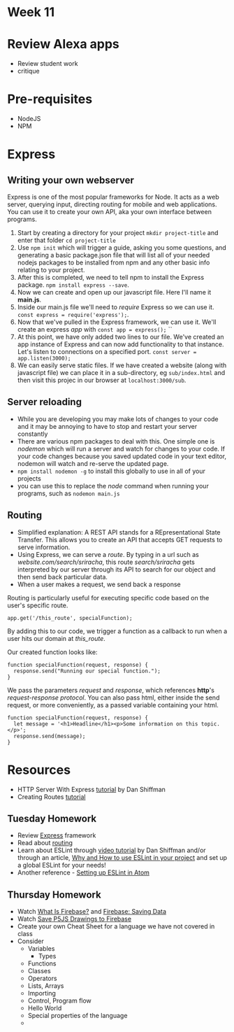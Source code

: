 # Week 11

# Review Alexa apps
* Review student work
* critique

# Pre-requisites
* NodeJS
* NPM

# Express

## Writing your own webserver
Express is one of the most popular frameworks for Node. It acts as a web server, querying input, directing routing for mobile and web applications. You can use it to create your own API, aka your own interface between programs.

1. Start by creating a directory for your project ```mkdir project-title``` and enter that folder ```cd project-title```
2. Use ```npm init``` which will trigger a guide, asking you some questions, and generating a basic package.json file that will list all of your needed nodejs packages to be installed from npm and any other basic info relating to your project.
3. After this is completed, we need to tell npm to install the Express package. ```npm install express --save```.
4. Now we can create and open up our javascript file. Here I'll name it **main.js**.
5. Inside our main.js file we'll need to *require* Express so we can use it. ```const express = require('express');```.
6. Now that we've pulled in the Express framework, we can use it. We'll create an express *app* with ```const app = express();```
`` 
7. At this point, we have only added two lines to our file. We've created an app instance of Express and can now add functionality to that instance. Let's listen to connections on a specified port. ```const server = app.listen(3000);```
8. We can easily serve static files. If we have created a website (along with javascript file) we can place it in a sub-directory, eg ```sub/index.html``` and then visit this projec in our browser at ```localhost:3000/sub```. 

## Server reloading
* While you are developing you may make lots of changes to your code and it may be annoying to have to stop and restart your server constantly
* There are various npm packages to deal with this. One simple one is *nodemon* which will run a server and watch for changes to your code. If your code changes because you saved updated code in your text editor, nodemon will watch and re-serve the updated page.
* ```npm install nodemon -g``` to install this globally to use in all of your projects
* you can use this to replace the *node* command when running your programs, such as ```nodemon main.js```

## Routing

* Simplified explanation: A REST API stands for a REpresentational State Transfer. This allows you to create an API that accepts GET requests to serve information.
* Using Express, we can serve a *route*. By typing in a url such as *website.com/search/sriracha*, this route *search/sriracha* gets interpreted by our server through its API to search for our object and then send back particular data.
* When a user makes a request, we send back a response

Routing is particularly useful for executing specific code based on the user's specific route.

```
app.get('/this_route', specialFunction);
```

By adding this to our code, we trigger a function as a callback to run when a user hits our domain at *this_route*.

Our created function looks like:

```
function specialFunction(request, response) {
  response.send("Running our special function.");
}
```

We pass the parameters *request* and *response*, which references **http**'s *request-response protocol*. You can also pass html, either inside the send request, or more conveniently, as a passed variable containing your html.

```
function specialFunction(request, response) {
  let message = '<h1>Headline</h1><p>Some information on this topic.</p>';
  response.send(message);
}
```

# Resources
* HTTP Server With Express [tutorial](https://www.youtube.com/watch?v=6oiabY1xpBo&list=PLRqwX-V7Uu6Yyn-fBtGHfN0_xCtBwUkBp&index=2) by Dan Shiffman
* Creating Routes [tutorial](https://www.youtube.com/watch?v=e4qKBkwwkNg&index=3&list=PLRqwX-V7Uu6Yyn-fBtGHfN0_xCtBwUkBp)

## Tuesday Homework
* Review [Express](https://expressjs.com) framework
* Read about [routing](https://expressjs.com/en/guide/routing.html)
* Learn about ESLint through [video tutorial](https://www.youtube.com/watch?v=clzTwZgMlqE) by Dan Shiffman and/or through an article, [Why and How to use ESLint in your project](https://medium.com/the-node-js-collection/why-and-how-to-use-eslint-in-your-project-742d0bc61ed7) and set up a global ESLint for your needs! 
* Another reference - [Setting up ESLint in Atom](https://hackernoon.com/what-is-eslint-how-do-i-set-it-up-on-atom-70f270f57296)

## Thursday Homework

* Watch [What Is Firebase?](https://www.youtube.com/watch?list=PLRqwX-V7Uu6agS82Le9lLCBbeaW8inATT&v=JrHT1iqSrAQ) and [Firebase: Saving Data](https://www.youtube.com/watch?v=7lEU1UEw3YI&index=2&list=PLRqwX-V7Uu6agS82Le9lLCBbeaW8inATT)
* Watch [Save P5JS Drawings to Firebase](https://www.youtube.com/watch?v=RUSvMxxm_Jo&list=PLRqwX-V7Uu6agS82Le9lLCBbeaW8inATT&index=4)
* Create your own Cheat Sheet for a language we have not covered in class
* Consider
	* Variables
		* Types
	* Functions
	* Classes
	* Operators
	* Lists, Arrays
	* Importing
	* Control, Program flow
	* Hello World
	* Special properties of the language
	* 
